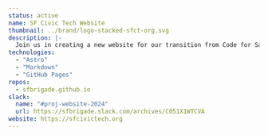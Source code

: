 ```yaml
---
status: active
name: SF Civic Tech Website
thumbnail: ../brand/logo-stacked-sfct-org.svg
description: |-
  Join us in creating a new website for our transition from Code for San Francisco to SF Civic Tech! We’re building the new site from scratch using open source platforms, with an eye toward easy maintainability and cost.
technologies:
  - "Astro"
  - "Markdown"
  - "GitHub Pages"
repos:
  - sfbrigade.github.io
slack:
  name: "#proj-website-2024"
  url: https://sfbrigade.slack.com/archives/C051X1WTCVA
website: https://sfcivictech.org
---
```

